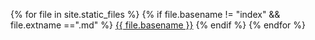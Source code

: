 {% for file in site.static_files %}
{% if file.basename != "index" && file.extname ==".md" %}
[{{ file.basename }}]({{site.baseurl}}/{{file.basename}}.html)
{% endif %}
{% endfor %}
